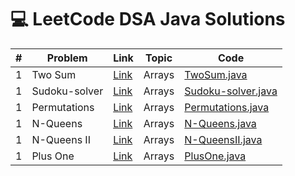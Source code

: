 # 💻 LeetCode DSA Java Solutions

| # | Problem | Link | Topic | Code |
|--|---------|------|--------|------|
| 1 | Two Sum | [Link](https://leetcode.com/problems/two-sum/) | Arrays | [TwoSum.java](src/arrays/TwoSum.java) |
| 1 | Sudoku-solver | [Link](https://leetcode.com/problems/sudoku-solve) | Arrays | [Sudoku-solver.java](src/arrays\Sudoku-solver.java) |
| 1 | Permutations | [Link](https://leetcode.com/problems/permutations/) | Arrays | [Permutations.java](src/arrays\Permutations.java) |
| 1 | N-Queens | [Link](https://leetcode.com/problems/n-queens/) | Arrays | [N-Queens.java](src/arrays\N-Queens.java) |
| 1 | N-Queens II | [Link](https://leetcode.com/problems/n-queens-ii/) | Arrays | [N-QueensII.java](src/arrays\N-QueensII.java) |
| 1 | Plus One | [Link](https://leetcode.com/problems/plus-one/) | Arrays | [PlusOne.java](src/arrays\PlusOne.java) |
